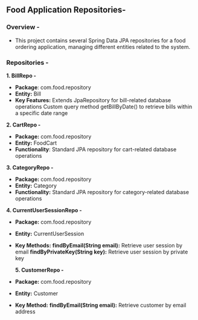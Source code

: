 ## Food Application Repositories-

### Overview -
- This project contains several Spring Data JPA repositories for a food ordering application, managing different entities related to the system.

### Repositories -
**1. BillRepo -**

- **Package**: com.food.repository
- **Entity:** Bill
- **Key Features:**
Extends JpaRepository for bill-related database operations
Custom query method getBillByDate() to retrieve bills within a specific date range

**2. CartRepo -**

- **Package:** com.food.repository
- **Entity:** FoodCart
- **Functionality**: Standard JPA repository for cart-related database operations

**3. CategoryRepo -**

- **Package:** com.food.repository
- **Entity:** Category
- **Functionality:** Standard JPA repository for category-related database operations

**4. CurrentUserSessionRepo -**

- **Package:** com.food.repository
- **Entity:** CurrentUserSession
- **Key Methods:**
  **findByEmail(String email):**   Retrieve user session by email
  **findByPrivateKey(String key):**   Retrieve user session by private key

  **5. CustomerRepo -**

- **Package:** com.food.repository
- **Entity:** Customer
- **Key Method:**
**findByEmail(String email):** Retrieve customer by email address
